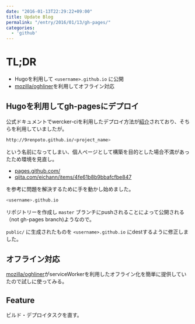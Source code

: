 ```yaml
---
date: "2016-01-13T22:29:22+09:00"
title: Update Blog
permalink: "/entry/2016/01/13/gh-pages/"
categories:
  - 'github'
---
```

# TL;DR

- Hugoを利用して `<username>.github.io` に公開
- [mozilla/oghliner](https://github.com/mozilla/oghliner)を利用してオフライン対応

## Hugoを利用してgh-pagesにデプロイ

公式ドキュメントでwercker-ciを利用したデプロイ方法が[紹介](https://gohugo.io/hosting-and-deployment/deployment-with-wercker/)されており、そちらを利用していましたが。

```sh
http://9renpoto.github.io/<project_name>
```

という名前になってしまい、個人ページとして構築を目的とした場合不満があったため環境を見直し。

- [pages.github.com/](https://pages.github.com/)
- [qiita.com/eichann/items/4fe61b8b9bbafcfbe847](https://qiita.com/eichann/items/4fe61b8b9bbafcfbe847#%E3%83%AA%E3%83%9D%E3%82%B8%E3%83%88%E3%83%AA%E3%82%922%E3%81%A4%E4%BD%9C%E6%88%90)

を参考に問題を解決するために手を動かし始めました。

```sh
<username>.github.io
```

リポジトリーを作成し `master` ブランチにpushされることによって公開される（not gh-pages branch)ようなので。

`public/` に生成されたものを `<username>.github.io` にdestするように修正しました。

## オフライン対応

[mozilla/oghliner](https://github.com/mozilla/oghliner)がserviceWorkerを利用したオフライン化を簡単に提供していたので試しに使ってみる。

## Feature

ビルド・デプロイタスクを直す。
